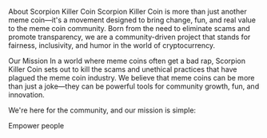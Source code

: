 
About Scorpion Killer Coin
Scorpion Killer Coin is more than just another meme coin—it's a movement designed to bring change, fun, and real value to the meme coin community. Born from the need to eliminate scams and promote transparency, we are a community-driven project that stands for fairness, inclusivity, and humor in the world of cryptocurrency.

Our Mission
In a world where meme coins often get a bad rap, Scorpion Killer Coin sets out to kill the scams and unethical practices that have plagued the meme coin industry. We believe that meme coins can be more than just a joke—they can be powerful tools for community growth, fun, and innovation.

We're here for the community, and our mission is simple:

Empower people



